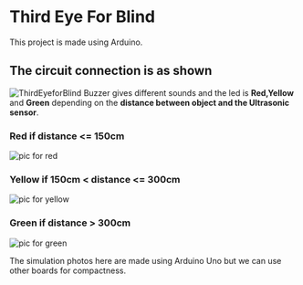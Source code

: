 # Third Eye For Blind
This project is made using Arduino.
## The circuit connection is as shown
![ThirdEyeforBlind](https://user-images.githubusercontent.com/89918310/146647739-070e2c52-e10c-4aa0-be34-694b9bf18f69.png)
Buzzer gives different sounds and the led is **Red,Yellow** and **Green** depending on the **distance between object and the Ultrasonic sensor**.
### Red if distance <= 150cm
![pic for red](https://user-images.githubusercontent.com/89918310/146648044-5f409583-4789-4b7a-80d3-099b33f90d9d.png)
### Yellow if 150cm < distance <= 300cm
![pic for yellow](https://user-images.githubusercontent.com/89918310/146648040-3c067a5b-0269-49bd-a348-62985549916f.png)
### Green if distance > 300cm
![pic for green](https://user-images.githubusercontent.com/89918310/146648042-26a9db3f-1ee0-4a7e-b631-9d4ad5ec2fce.png)

The simulation photos here are made using Arduino Uno but we can use other boards for compactness.
